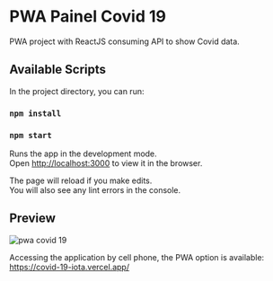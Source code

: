 # PWA Painel Covid 19

PWA project with ReactJS consuming API to show Covid data.

## Available Scripts

In the project directory, you can run:

### `npm install`

### `npm start`

Runs the app in the development mode.<br />
Open [http://localhost:3000](http://localhost:3000) to view it in the browser.

The page will reload if you make edits.<br />
You will also see any lint errors in the console.

## Preview

![pwa covid 19](https://user-images.githubusercontent.com/32379195/97120865-15013300-16f9-11eb-8e77-4650b375a323.gif)

Accessing the application by cell phone, the PWA option is available:
https://covid-19-iota.vercel.app/






